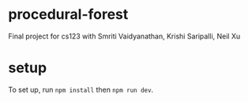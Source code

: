 # procedural-forest

Final project for cs123 with Smriti Vaidyanathan, Krishi Saripalli, Neil Xu

# setup

To set up, run `npm install` then `npm run dev`.
